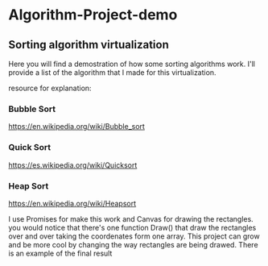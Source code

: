 # Algorithm-Project-demo

## Sorting algorithm virtualization
Here you will find a demostration of how some sorting algorithms work. I'll provide a list of the algorithm that I made for this virtualization.

resource for explanation:
### Bubble Sort
https://en.wikipedia.org/wiki/Bubble_sort
### Quick Sort
https://es.wikipedia.org/wiki/Quicksort
### Heap Sort
https://en.wikipedia.org/wiki/Heapsort

I use Promises for make this work and Canvas for drawing the rectangles. you would notice that there's one function Draw() that draw the rectangles over and over taking the coordenates form one array. This project can grow and be more cool by changing the way rectangles are being drawed.
There is an example of the final result

